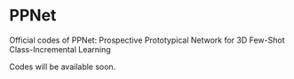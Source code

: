 # PPNet
Official codes of PPNet: Prospective Prototypical Network for 3D Few-Shot Class-Incremental Learning

Codes will be available soon.
